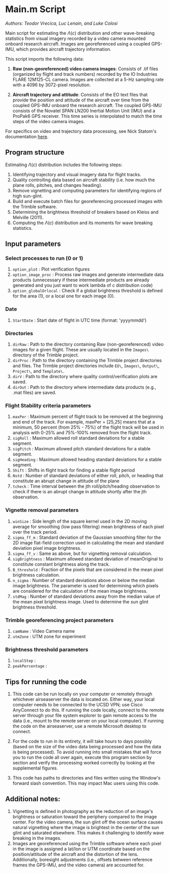 # Main.m Script
*Authors: Teodor Vrecica, Luc Lenain, and Luke Colosi*

Main script for estimating the $\Lambda(c)$ distribution and other wave-breaking statistics from visual imagery recorded by a video camera mounted onboard research aircraft. Images are georeferenced using a coupled GPS-IMU, which provides aircraft trajectory information.

This script imports the following data: 

1. **Raw (non-georeferenced) video camera images**: Consists of .tif files (organized by flight and track numbers) recorded by the IO Industries FLARE 12M125-CL camera. Images are collected at a 5-Hz sampling rate with a 4096 by 3072-pixel resolution. 

2. **Aircraft trajectory and attitude**: Consists of the EO text files that provide the position and attitude of the aircraft over time from the coupled GPS-IMU onboard the research aircraft. The coupled GPS-IMU consists of the Novatel SPAN LN200 Inertial Motion Unit (IMU) and a ProPak6 GPS receiver. This time series is interpolated to match the time steps of the video camera images.  

For specifics on video and trajectory data processing, see Nick Statom's documentation [here](https://docs.google.com/document/d/1qbaBH98IW1tJrMfxC6TKL-jQIcMPm7KK_KRrxk3rBb0/edit).

## Program structure 
Estimating $\Lambda(c)$ distribution includes the following steps: 

1. Identifying trajectory and visual imagery data for flight tracks.
2. Quality controlling data based on aircraft stability (i.e. how much the plane rolls, pitches, and changes heading).
3. Remove vignetting and computing parameters for identifying regions of high sun-glint.
4. Build and execute batch files for georeferencing processed images with the Trimble software. 
5. Determining the brightness threshold of breakers based on Kleiss and Melville (2011).  
6. Computing the $\Lambda(c)$ distribution and its moments for wave breaking statistics.

## Input parameters
### Select processes to run (0 or 1)
1. `option_plot` : Plot verification figures
2. `option_image_proc` : Process raw images and generate intermediate data products (unnecessary if these intermediate products are already generated and you just want to work lambda of c distribution code)
3. `option_globalOrlocal` : Check if a global brightness threshold is defined for the area (1), or a local one for each image (0).

### Date
1. `StartDate` : Start date of flight in UTC time (format: 'yyyymmdd')

### Directories
1. `dirRaw` : Path to the directory containing Raw (non-georeferenced) video images for a given flight. These are usually located in the `Images\` directory of the Trimble project. 
2. `dirProc` : Path to the directory containing the Trimble project directories and files. The Trimble project directories include `EO\`, `Images\`, `Output\`, `Project\`, and `Template\`. 
3. `dirV` : Path to the directory where quality control/verification plots are saved.
4. `dirOut` : Path to the directory where intermediate data products (e.g., .mat files) are saved.

### Flight Stability criteria parameters
1. `maxPer` : Maximum percent of flight track to be removed at the beginning and end of the track. For example, maxPer = [25,25] means that at a minimum, 50 percent (from 25% - 75%) of the flight track will be used in analysis with 0-25% and 75%-100% removed from the flight track.  
2. `sigRoll` : Maximum allowed roll standard deviations for a stable segment.    
3. `sigPitch` : Maximum allowed pitch standard deviations for a stable segment.
4. `sigHeading` : Maximum allowed heading standard deviations for a stable segment.
5. `Shift` : Shifts in flight track for finding a stable flight period
6. `Nstd` : Number of standard deviations of either roll, pitch, or heading that constitute an abrupt change in attitude of the plane
7. `tcheck` : Time interval between the jth roll/pitch/heading observation to check if there is an abrupt change in attitude shortly after the jth observation.

### Vignette removal parameters
1. `winSize` : Side length of the square kernel used in the 2D moving average for smoothing (low pass filtering) mean brightness of each pixel over the track period. 
2. `sigma_ff_m` : Standard deviation of the Gaussian smoothing filter for the 2D image flat-field correction used in calculating the mean and standard deviation pixel image brightness.
3. `sigma_ff_v` : Same as above, but for vignetting removal calculation.
4. `sigBrightness` : Maximum allowed standard deviation of meanOriginal to constitute constant brightness along the track.
5. `B_threshold` : Fraction of the pixels that are considered in the mean pixel brightness calculation.
6. `n_sigma` : Number of standard deviations above or below the median image brightness. The parameter is used for determining which pixels are considered for the calculation of the mean image brightness.
7. `stdMag` : Number of standard deviations away from the median value of the mean pixel brightness image. Used to determine the sun glint brightness threshold. 
   
### Trimble georeferencing project parameters
1. `camName` : Video Camera name 
2. `utmZone` : UTM zone for experiment
   
### Brightness threshold parameters
1. `localStep` :
2. `peakPercentage` :

## Tips for running the code 

1. This code can be run locally on your computer or remotely through whichever airseaserver the data is located on. Either way, your local computer needs to be connected to the UCSD VPN; use Cisco AnyConnect to do this. If running the code locally, connect to the remote server  through your file system explorer to gain remote access to the data (i.e., mount to the remote server on your local computer). If running the code on the airseaserver, use a remote Microsoft desktop to connect.     

2. For the code to run in its entirety, it will take hours to days possibly (based on the size of the video data being processed and how the data is being processed). To avoid running into small mistakes that will force you to run the code all over again, execute this program section by section and verify the processing worked correctly by looking at the supplemental figures. 

3. This code has paths to directories and files written using the Window's forward slash convention. This may impact Mac users using this code. 

## Additional notes: 

1. Vignetting is defined in photography as the reduction of an image's brightness or saturation toward the periphery compared to the image center. For the video camera, the sun glint off the ocean surface causes natural vignetting where the image is brightest in the center of the sun glint and saturated elsewhere. This makes it challenging to identify wave breaking in the images.
2. Images are georeferenced using the Trimble software where each pixel in the image is assigned a lat/lon or UTM coordinate based on the position/attitude of the aircraft and the distortion of the lens. Additionally, boresight adjustments (i.e., offsets between reference frames the GPS-IMU, and the video camera) are accounted for.
